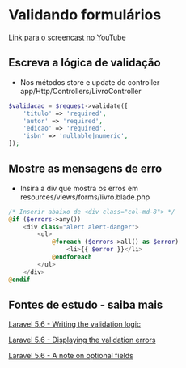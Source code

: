 # Validando formulários
[Link para o screencast no YouTube](https://www.youtube.com/watch?v=2SGlXksD2gA)

## Escreva a lógica de validação
- Nos métodos store e update do controller app/Http/Controllers/LivroController
```php
$validacao = $request->validate([
    'titulo' => 'required',
    'autor' => 'required',
    'edicao' => 'required',
    'isbn' => 'nullable|numeric',
]);
```

## Mostre as mensagens de erro
- Insira a div que mostra os erros em resources/views/forms/livro.blade.php
```php
/* Inserir abaixo de <div class="col-md-8"> */
@if ($errors->any())
    <div class="alert alert-danger">
        <ul>
            @foreach ($errors->all() as $error)
                <li>{{ $error }}</li>
            @endforeach
        </ul>
    </div>
@endif
```

## Fontes de estudo - saiba mais
[Laravel 5.6 - Writing the validation logic](https://laravel.com/docs/5.6/validation#quick-writing-the-validation-logic)

[Laravel 5.6 - Displaying the validation errors](https://laravel.com/docs/5.6/validation#quick-displaying-the-validation-errors)

[Laravel 5.6 - A note on optional fields](https://laravel.com/docs/5.6/validation#a-note-on-optional-fields)
